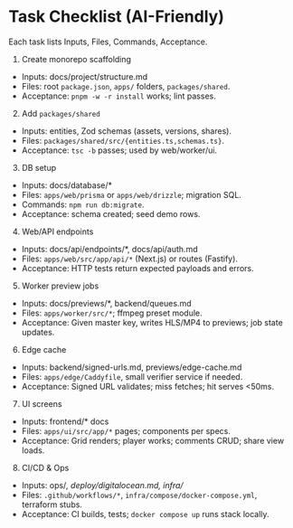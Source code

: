 # Task Checklist (AI-Friendly)

Each task lists Inputs, Files, Commands, Acceptance.

1) Create monorepo scaffolding
- Inputs: docs/project/structure.md
- Files: root `package.json`, `apps/` folders, `packages/shared`.
- Acceptance: `pnpm -w -r install` works; lint passes.

2) Add `packages/shared`
- Inputs: entities, Zod schemas (assets, versions, shares).
- Files: `packages/shared/src/{entities.ts,schemas.ts}`.
- Acceptance: `tsc -b` passes; used by web/worker/ui.

3) DB setup
- Inputs: docs/database/*
- Files: `apps/web/prisma` or `apps/web/drizzle`; migration SQL.
- Commands: `npm run db:migrate`.
- Acceptance: schema created; seed demo rows.

4) Web/API endpoints
- Inputs: docs/api/endpoints/*, docs/api/auth.md
- Files: `apps/web/src/app/api/*` (Next.js) or routes (Fastify).
- Acceptance: HTTP tests return expected payloads and errors.

5) Worker preview jobs
- Inputs: docs/previews/*, backend/queues.md
- Files: `apps/worker/src/*`; ffmpeg preset module.
- Acceptance: Given master key, writes HLS/MP4 to previews; job state updates.

6) Edge cache
- Inputs: backend/signed-urls.md, previews/edge-cache.md
- Files: `apps/edge/Caddyfile`, small verifier service if needed.
- Acceptance: Signed URL validates; miss fetches; hit serves <50ms.

7) UI screens
- Inputs: frontend/* docs
- Files: `apps/ui/src/app/*` pages; components per specs.
- Acceptance: Grid renders; player works; comments CRUD; share view loads.

8) CI/CD & Ops
- Inputs: ops/*, deploy/digitalocean.md, infra/*
- Files: `.github/workflows/*`, `infra/compose/docker-compose.yml`, terraform stubs.
- Acceptance: CI builds, tests; `docker compose up` runs stack locally.
